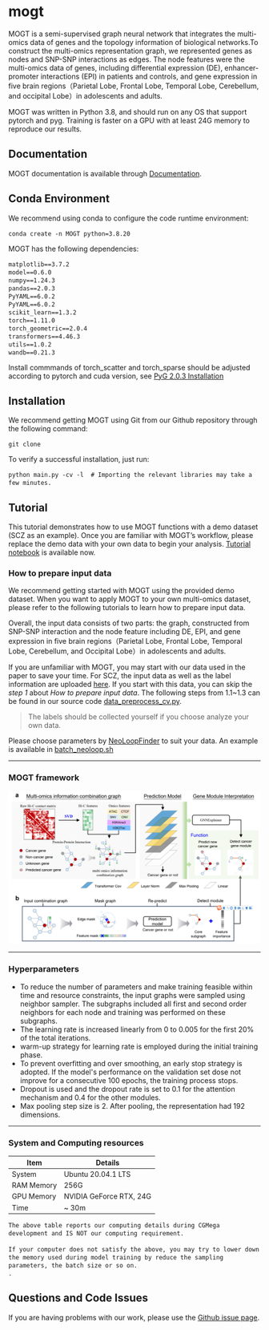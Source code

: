 # mogt
MOGT is a semi-supervised graph neural network that integrates the multi-omics data of genes and the topology information of biological networks.To construct the multi-omics representation graph, we represented genes as nodes and SNP-SNP interactions as edges. The node features were the multi-omics data of genes, including differential expression (DE), enhancer-promoter interactions (EPI) in patients and controls, and gene expression in five brain regions（Parietal Lobe, Frontal Lobe, Temporal Lobe, Cerebellum, and occipital Lobe）in adolescents and adults.

MOGT was written in Python 3.8, and should run on any OS that support pytorch and pyg. Training is faster on a GPU with at least 24G memory to reproduce our results.

## Documentation
MOGT documentation is available through [Documentation](https://sunyolo.github.io/CGMega.github.io/).

## Conda Environment
We recommend using conda to configure the code runtime environment:
```
conda create -n MOGT python=3.8.20
```
MOGT has the following dependencies:
```
matplotlib==3.7.2
model==0.6.0
numpy==1.24.3
pandas==2.0.3
PyYAML==6.0.2
PyYAML==6.0.2
scikit_learn==1.3.2
torch==1.11.0
torch_geometric==2.0.4
transformers==4.46.3
utils==1.0.2
wandb==0.21.3
```
Install commmands of torch_scatter and torch_sparse should be adjusted according to pytorch and cuda version, see [PyG 2.0.3 Installation](https://pytorch-geometric.readthedocs.io/en/2.0.3/notes/installation.html)

## Installation
We recommend getting MOGT using Git from our Github repository through the following command:

```
git clone 
```
To verify a successful installation, just run:
```
python main.py -cv -l  # Importing the relevant libraries may take a few minutes.
```

## Tutorial
This tutorial demonstrates how to use MOGT functions with a demo dataset (SCZ as an example). 
Once you are familiar with MOGT’s workflow, please replace the demo data with your own data to begin your analysis. 
[Tutorial notebook](https://github.com/NBStarry/CGMega/tree/main/Tutorial.ipynb) is available now.

### How to prepare input data

We recommend getting started with MOGT using the provided demo dataset. When you want to apply MOGT to your own multi-omics dataset, please refer to the following tutorials to learn how to prepare input data.

Overall, the input data consists of two parts: the graph, constructed from SNP-SNP interaction and the node feature including DE, EPI, and gene expression in five brain regions（Parietal Lobe, Frontal Lobe, Temporal Lobe, Cerebellum, and Occipital Lobe）in adolescents and adults.

 If you are unfamiliar with MOGT, you may start with our data used in the paper to save your time. For SCZ, the input data as well as the label information are uploaded [here](https://github.com/NBStarry/CGMega/tree/main/data). If you start with this data, you can skip the _step 1_ about _How to prepare input data_.
 The following steps from 1.1~1.3 can be found in our source code [data_preprocess_cv.py](https://github.com/NBStarry/CGMega/blob/main/data_preprocess_cv.py).

>The labels should be collected yourself if you choose analyze your own data.


Please choose parameters by [NeoLoopFinder](https://github.com/XiaoTaoWang/NeoLoopFinder) to suit your data. An example is available in [batch_neoloop.sh](https://github.com/NBStarry/CGMega/blob/main/data/AML_Matrix/batch_neoloop.sh)

---


### MOGT framework

![image](https://github.com/NBStarry/CGMega/blob/main/img/model_architecture.png)

---

### Hyperparameters

- To reduce the number of parameters and make training feasible within time and resource constraints, the input graphs were sampled using neighbor sampler. The subgraphs included all first and second order neighbors for each node and training was performed on these subgraphs.
- The learning rate is increased linearly from 0 to 0.005 for the first 20% of the total iterations.
- warm-up strategy for learning rate is employed during the initial training phase.
- To prevent overfitting and over smoothing, an early stop strategy is adopted. If the model's performance on the validation set dose not improve for a consecutive 100 epochs, the training process stops.
- Dropout is used and the dropout rate is set to 0.1 for the attention mechanism and 0.4 for the other modules.
- Max pooling step size is 2. After pooling, the representation had 192 dimensions.

---

### System and Computing resources

| Item       | Details          |
| ---------- | ---------------- |
| System     | Ubuntu 20.04.1 LTS |
| RAM Memory | 256G               |
| GPU Memory | NVIDIA GeForce RTX, 24G     |
| Time       | ~ 30m             |

```note
The above table reports our computing details during CGMega development and IS NOT our computing requirement.

If your computer does not satisfy the above, you may try to lower down the memory used during model training by reduce the sampling parameters, the batch size or so on. 
.

```

## Questions and Code Issues
If you are having problems with our work, please use the [Github issue page](https://github.com/NBStarry/CGMega/issues).